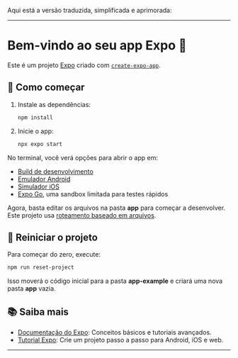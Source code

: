 Aqui está a versão traduzida, simplificada e aprimorada:  

---

# Bem-vindo ao seu app Expo 👋  

Este é um projeto [Expo](https://expo.dev) criado com [`create-expo-app`](https://www.npmjs.com/package/create-expo-app).  

## 🚀 Como começar  

1. Instale as dependências:  

   ```bash
   npm install
   ```

2. Inicie o app:  

   ```bash
   npx expo start
   ```  

No terminal, você verá opções para abrir o app em:  

- [Build de desenvolvimento](https://docs.expo.dev/develop/development-builds/introduction/)  
- [Emulador Android](https://docs.expo.dev/workflow/android-studio-emulator/)  
- [Simulador iOS](https://docs.expo.dev/workflow/ios-simulator/)  
- [Expo Go](https://expo.dev/go), uma sandbox limitada para testes rápidos  

Agora, basta editar os arquivos na pasta **app** para começar a desenvolver. Este projeto usa [roteamento baseado em arquivos](https://docs.expo.dev/router/introduction/).  

## 🔄 Reiniciar o projeto  

Para começar do zero, execute:  

```bash
npm run reset-project
```  

Isso moverá o código inicial para a pasta **app-example** e criará uma nova pasta **app** vazia.  

## 📚 Saiba mais  

- [Documentação do Expo](https://docs.expo.dev/): Conceitos básicos e tutoriais avançados.  
- [Tutorial Expo](https://docs.expo.dev/tutorial/introduction/): Crie um projeto passo a passo para Android, iOS e web.  

---
